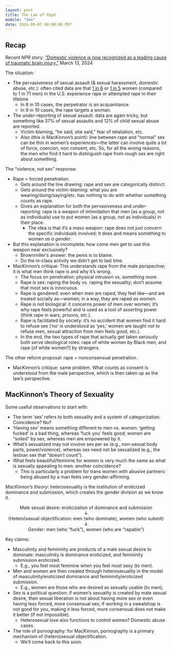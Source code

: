 ```yaml
---
layout: post
title: The Law of Rape
module: "Sex"
date: 2024-09-07 00:00:00 MST
---
```


## Recap

Recent *NPR* story: [“Domestic violence is now recognized as a leading cause of traumatic brain injury,”](https://www.npr.org/2024/03/13/1238225255/domestic-violence-is-now-recognized-as-a-leading-cause-of-traumatic-brain-injury) March 13, 2024

The situation:

- The pervasiveness of sexual assault (& sexual harassment, domestic abuse, etc.): often cited data are that [1 in 6](https://rainn.org/statistics/scope-problem) or [1 in 5](https://www.nsvrc.org/sites/default/files/publications_nsvrc_factsheet_media-packet_statistics-about-sexual-violence_0.pdf) women (compared to 1 in 71 men) in the U.S. experience rape or attempted rape in their lifetime
  - In 8 in 10 cases, the perpetrator is an acquaintance.
  - In 9 in 10 cases, the rape targets a woman.
- The under-reporting of sexual assault: data are again tricky, but something like 37% of sexual assaults and 12% of child sexual abuse are reported.
  - Victim-blaming, “he said, she said,” fear of retaliation, etc.
  - Also (this is MacKinnon’s point): line between rape and “normal” sex can be thin in women’s experiences—the latter can involve quite a lot of force, coercion, non consent, etc. So, for all the *wrong* reasons, the men who find it hard to distinguish rape from rough sex are right about something.

The “violence, not sex” response:

- Rape = forced penetration.
  - Gets around the line drawing: rape and sex are categorically distinct.
  - Gets around the victim-blaming: what you are wearing/doing/saying/etc. has nothing to do with whether something counts as rape.
  - Gives an explanation for both the pervasiveness and under-reporting: rape is a weapon of intimidation that men (as a group, not as individuals) use to put women (as a group, not as individuals) in their place.
    - The idea is that it’s a *mass* weapon: rape does not just concern the specific individuals involved; it does and means something to women *as a gender*.
- But this explanation is incomplete: how come *men* get to use this weapon near exclusively?
  - Brownmiller’s answer: the penis is to blame.
  - Do the in-class activity we didn’t get to last time.
- MacKinnon’s critique: This understands rape from the male perspective; it is what men think rape is and why it’s wrong.
  - The focus on penetration: physical intrusion vs. something more.
  - Rape *is* sex: raping the body vs. raping the sexuality; don’t assume that most sex is innocuous.
  - Rape is gendered: even when men are raped, they feel like—and are treated socially as—women; in a way, they are raped *as women*.
  - Rape is not biological: it concerns power of men over women; it’s why rape feels powerful and is used as a tool of asserting power (think rape in wars, prisons, etc.).
  - Rape is facilitated by society: it’s no accident that women find it hard to refuse sex (‘no’ is understood as ‘yes,’ women are taught not to refuse men, sexual attraction from men feels good, etc.).
  - In the end, the two types of rape that actually get taken seriously both serve ideological roles: rape of white women by Black men, and rape [of white women?] by strangers.

The other reform proposal: rape = nonconsensual penetration.

- MacKinnon’s critique: same problem. What counts as consent is understood from the male perspective, which is then taken up as the law’s perspective.

## MacKinnon’s Theory of Sexuality

Some useful observations to start with:

- The term ‘sex’ refers to both sexuality and a system of categorization. Coincidence? No? 
- ‘Having sex’ means something different to men vs. women: ‘getting fucked’ is a bad thing, whereas ‘fuck you’ feels good; women are “soiled” by sex, whereas men are empowered by it.
- What’s sexualized may not involve sex per se (e.g., non-sexual body parts, power/violence), whereas sex need not be sexualized (e.g., the lesbian sex that “doesn’t count”).
- What feels beautiful/feminine for women is very much the same as what is sexually appealing to men: another coincidence?
  - This is particularly a problem for trans women with abusive partners: being abused by a man feels very gender-affirming.

*MacKinnon’s theory*: heterosexuality is the institution of eroticized dominance and submission, which creates the gender division as we know it.

<p style="text-align: center">Male sexual desire: eroticization of dominance and submission<br />↓<br />(Hetero)sexual objectification: men (who dominate), women (who submit)<br />↓<br />Gender: men (who “fuck”), women (who are “rapable”)</p>

Key claims:

- Masculinity and femininity are products of a male sexual desire to dominate: masculinity is dominance eroticized, and femininity submission eroticized.
  - E.g., you feel most feminine when you feel most sexy (to men).
- Men and women are then created through heterosexuality in the model of masculinity/eroticized dominance and femininity/eroticized submission.
  - E.g., women are those who are desired as sexually usable (to men); 
- Sex is a political question: if women’s sexuality is created by male sexual desire, then sexual liberation is not about having more sex or even having less forced, more consensual sex; if working in a sweatshop is not good for you, making it less forced, more consensual does not make it better (if not impossible).
  - Heterosexual love also functions to control women? Domestic abuse cases.
- The role of pornography: for MacKinnon, pornography is a primary mechanism of (hetero)sexual objectification.
  - We’ll come back to this soon.